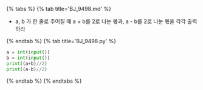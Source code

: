 {% tabs %}
{% tab title='BJ_9498.md' %}

* a, b 가 한 줄로 주어질 때 a + b를 2로 나눈 몫과, a - b를 2로 나눈 몫을 각각 출력하라

{% endtab %}
{% tab title='BJ_9498.py' %}

```py
a = int(input())
b = int(input())
print((a+b)//2)
print((a-b)//2)
```

{% endtab %}
{% endtabs %}